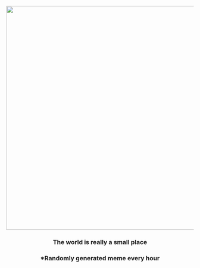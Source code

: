 <p align="center">
        <img src="https://i.redd.it/q4lda37ilws81.png" width="600" height="600">
        </p>
        <h3 align="center">The world is really a small place</h3>
        <h3 align="center">*Randomly generated meme every hour</h3>
    
